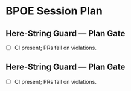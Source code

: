 # BPOE Session Plan

## Here-String Guard — Plan Gate
- [ ] CI present; PRs fail on violations.


## Here-String Guard — Plan Gate
- [ ] CI present; PRs fail on violations.


